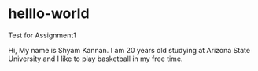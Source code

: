 # helllo-world
Test for Assignment1

Hi, 
My name is Shyam Kannan. I am 20 years old studying at Arizona State University and I like to play basketball in my free time. 
